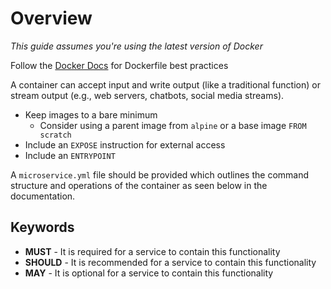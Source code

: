 # Overview

*This guide assumes you're using the latest version of Docker*

Follow the [Docker Docs](https://docs.docker.com/develop/develop-images/dockerfile_best-practices/) for Dockerfile best practices

A container can accept input and write output (like a traditional function) or stream output (e.g., web servers, chatbots, social media streams).

* Keep images to a bare minimum
    * Consider using a parent image from `alpine` or a base image `FROM scratch`
* Include an `EXPOSE` instruction for external access
* Include an `ENTRYPOINT`

A `microservice.yml` file should be provided which outlines the command structure and operations of the container as seen below in the documentation.

## Keywords

- **MUST** - It is required for a service to contain this functionality
- **SHOULD** - It is recommended for a service to contain this functionality
- **MAY** - It is optional for a service to contain this functionality
